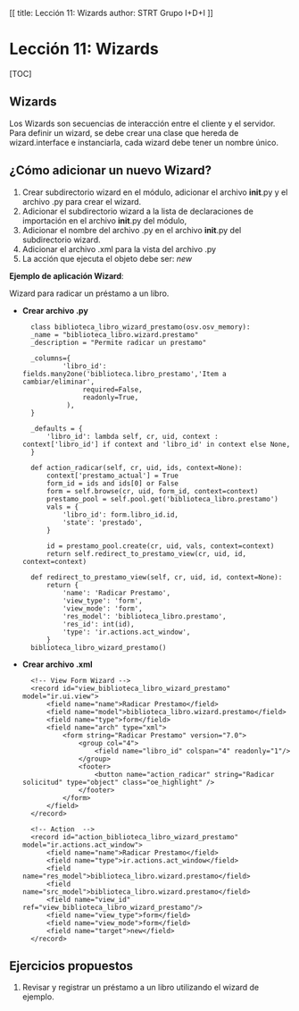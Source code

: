 [[
title: Lección 11: Wizards
author: STRT Grupo I+D+I
]]

Lección 11: Wizards
===================

[TOC]

Wizards
-------

Los Wizards son secuencias de interacción entre el cliente y el servidor. Para definir un wizard, se debe crear una clase que hereda de wizard.interface e instanciarla, cada wizard debe tener un nombre único.

¿Cómo adicionar un nuevo Wizard?
--------------------------------

1. Crear subdirectorio wizard en el módulo, adicionar el archivo __init__.py y el archivo .py para crear el wizard.
1. Adicionar el subdirectorio wizard a la lista de declaraciones de importación en el archivo __init__.py del módulo,
1. Adicionar el nombre del archivo .py en el archivo __init__.py del subdirectorio wizard.
1. Adicionar el archivo .xml para la vista del archivo .py
1. La acción que ejecuta el objeto debe ser: *<field name="target">new</field>*


**Ejemplo de aplicación Wizard**:

Wizard para radicar un préstamo a un libro.

* **Crear archivo .py**

		class biblioteca_libro_wizard_prestamo(osv.osv_memory):
		_name = "biblioteca_libro.wizard.prestamo"
		_description = "Permite radicar un prestamo"

		_columns={
				'libro_id': fields.many2one('biblioteca.libro_prestamo','Item a cambiar/eliminar',
					 required=False,
					 readonly=True,
				 ),
		}

		_defaults = {
			'libro_id': lambda self, cr, uid, context : context['libro_id'] if context and 'libro_id' in context else None,
		}

		def action_radicar(self, cr, uid, ids, context=None):
			context['prestamo_actual'] = True
			form_id = ids and ids[0] or False
			form = self.browse(cr, uid, form_id, context=context)
			prestamo_pool = self.pool.get('biblioteca_libro.prestamo')
			vals = {
				'libro_id': form.libro_id.id,
				'state': 'prestado',
			}

			id = prestamo_pool.create(cr, uid, vals, context=context)
			return self.redirect_to_prestamo_view(cr, uid, id, context=context)

		def redirect_to_prestamo_view(self, cr, uid, id, context=None):
			return {
				'name': 'Radicar Prestamo',
				'view_type': 'form',
				'view_mode': 'form',
				'res_model': 'biblioteca_libro.prestamo',
				'res_id': int(id),
				'type': 'ir.actions.act_window',
			}
		biblioteca_libro_wizard_prestamo()


* **Crear archivo .xml**

		<!-- View Form Wizard -->
		<record id="view_biblioteca_libro_wizard_prestamo" model="ir.ui.view">
			<field name="name">Radicar Prestamo</field>
			<field name="model">biblioteca_libro.wizard.prestamo</field>
			<field name="type">form</field>
			<field name="arch" type="xml">
				<form string="Radicar Prestamo" version="7.0">
					<group col="4">
						<field name="libro_id" colspan="4" readonly="1"/>
					</group>
					<footer>
						<button name="action_radicar" string="Radicar solicitud" type="object" class="oe_highlight" />
					</footer>
				</form>
			</field>
		</record>

		<!-- Action  -->
		<record id="action_biblioteca_libro_wizard_prestamo" model="ir.actions.act_window">
			<field name="name">Radicar Prestamo</field>
			<field name="type">ir.actions.act_window</field>
			<field name="res_model">biblioteca_libro.wizard.prestamo</field>
			<field name="src_model">biblioteca_libro.wizard.prestamo</field>
			<field name="view_id" ref="view_biblioteca_libro_wizard_prestamo"/>
			<field name="view_type">form</field>
			<field name="view_mode">form</field>
			<field name="target">new</field>
		</record>

Ejercicios propuestos
---------------------

1. Revisar y registrar un préstamo a un libro utilizando el wizard de ejemplo.
